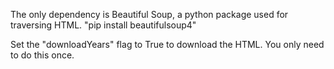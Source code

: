 The only dependency is Beautiful Soup, a python package used for traversing HTML.
"pip install beautifulsoup4"

Set the "downloadYears" flag to True to download the HTML.  You only need to do this once.

